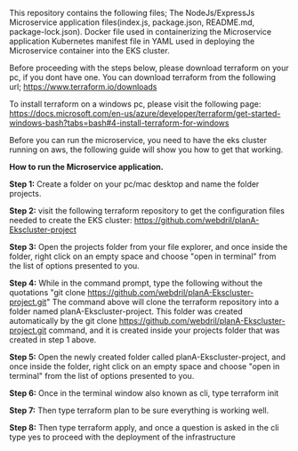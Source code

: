 This repository contains the following files;
    The NodeJs/ExpressJs Microservice application files(index.js, package.json, README.md, package-lock.json).
    Docker file used in containerizing the Microservice application
    Kubernetes manifest file in YAML used in deploying the Microservice container into the EKS cluster.

Before proceeding with the steps below, please download terraform on your pc, if you dont have one. You can download terraform from the following url; https://www.terraform.io/downloads

To install terraform on a windows pc, please visit the following page: https://docs.microsoft.com/en-us/azure/developer/terraform/get-started-windows-bash?tabs=bash#4-install-terraform-for-windows

Before you can run the microservice, you need to have the eks cluster running on aws, the following guide will show you how to get that working.

**How to run the Microservice application.**

**Step 1:** Create a folder on your pc/mac desktop and name the folder projects.

**Step 2:** visit the following terraform repository to get the configuration files needed to create the EKS cluster: https://github.com/webdril/planA-Ekscluster-project

**Step 3:** Open the projects folder from your file explorer, and once inside the folder, right click on an empty space and choose "open in terminal" from the list of options presented to you.


**Step 4:** While in the command prompt, type the following without the quotations "git clone https://github.com/webdril/planA-Ekscluster-project.git"
The command above will clone the terraform repository into a folder named planA-Ekscluster-project.
This folder was created automatically by the git clone https://github.com/webdril/planA-Ekscluster-project.git command, and it is created inside your projects folder that was created in step 1 above.

**Step 5:** Open the newly created folder called planA-Ekscluster-project, and once inside the folder, right click on an empty space and choose "open in terminal" from the list of options presented to you.

**Step 6:** Once in the terminal window also known as cli, type terraform init

**Step 7:** Then type terraform plan to be sure everything is working well.

**Step 8:** Then type terraform apply, and once a question is asked in the cli type yes to proceed with the deployment of the infrastructure
